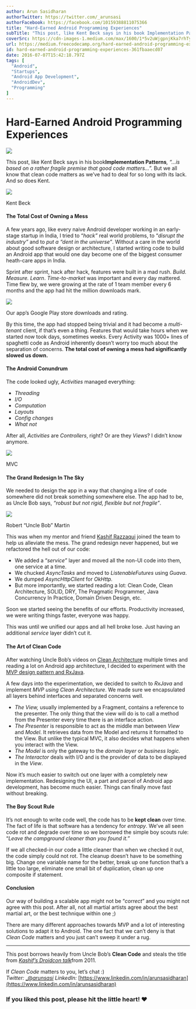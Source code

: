 ```yaml
---
author: Arun Sasidharan
authorTwitter: https://twitter.com/_arunsasi
authorFacebook: https://facebook.com/10159388811075366
title: "Hard-Earned Android Programming Experiences"
subTitle: "This post, like Kent Beck says in his book Implementation Patterns, “…is based on a rather fragile premise that good code matters…”. But ..."
coverSrc: https://cdn-images-1.medium.com/max/1600/1*5v2uWjgpnjKka7rhTyxzmA.png
url: https://medium.freecodecamp.org/hard-earned-android-programming-experiences-361fbaaecd07
id: hard-earned-android-programming-experiences-361fbaaecd07
date: 2016-07-07T15:42:18.797Z
tags: [
  "Android",
  "Startups",
  "Android App Development",
  "AndroidDev",
  "Programming"
]
---
```

# Hard-Earned Android Programming Experiences



![](https://cdn-images-1.medium.com/max/1600/1*5v2uWjgpnjKka7rhTyxzmA.png)



This post, like Kent Beck says in his book**Implementation Patterns**_, “…is based on a rather fragile premise that good code matters…”._ But we all know that clean code matters as we’ve had to deal for so long with its lack. And so does Kent.



![](https://cdn-images-1.medium.com/max/1600/1*cGK1gUt9z9jIZ3X4-pZULw.jpeg)

Kent Beck



#### The Total Cost of Owning a Mess

A few years ago, like every naive Android developer working in an early-stage startup in India, I tried to “_hack”_ real world problems, to “_disrupt the industry”_ and to _put a “dent in the universe”_. Without a care in the world about good software design or architecture, I started writing code to build an Android app that would one day become one of the biggest consumer heath-care apps in India.

Sprint after sprint, hack after hack, features were built in a mad rush. _Build. Measure. Learn_. _Time-to-market_ was important and every day mattered. Time flew by, we were growing at the rate of 1 team member every 6 months and the app had hit the million downloads mark.



![](https://cdn-images-1.medium.com/max/1600/1*JWtkG_oWpFf2MS5iIz2LkQ.png)

Our app’s Google Play store downloads and rating.



By this time, the app had stopped being trivial and it had become a _multi-tenant_ client, if that’s even a thing. Features that would take hours when we started now took days, sometimes weeks. Every Activity was 1000+ lines of spaghetti code as Android inherently doesn’t worry too much about the separation of concerns. **The total cost of owning a mess had significantly slowed us down.**

#### The Android Conundrum

The code looked ugly, _Activities_ managed everything:

*   _Threading_
*   _I/O_
*   _Computation_
*   _Layouts_
*   _Config changes_
*   _What not_

After all, _Activities_ are _Controllers_, right? Or are they _Views_? I didn’t know anymore.



![](https://cdn-images-1.medium.com/max/1600/1*X-jAE-30RWqFlncTljrFkA.png)

MVC



#### The Grand Redesign In The Sky

We needed to design the app in a way that changing a line of code somewhere did not break something somewhere else. The app had to be, as Uncle Bob says, _“robust but not rigid, flexible but not fragile”_.



![](https://cdn-images-1.medium.com/max/1600/1*rFHTWb88mgbfpExji_7Zdw.jpeg)

Robert “Uncle Bob” Martin



This was when my mentor and friend [Kashif Razzaqui](https://medium.com/@kashifrazzaqui) joined the team to help us alleviate the mess. The grand redesign never happened, but we refactored the hell out of our code:

*   We added a “_service”_ layer and moved all the non-UI code into them, one service at a time.
*   We chucked _AsyncTasks_ and moved to _ListenableFutures_ using _Guava_.
*   We dumped _AsyncHttpClient_ for _OkHttp._
*   But more importantly, we started reading a lot: Clean Code, Clean Architecture, SOLID, DRY, The Pragmatic Programmer, Java Concurrency In Practice, Domain Driven Design, etc.

Soon we started seeing the benefits of our efforts. Productivity increased, we were writing things faster, everyone was happy.

This was until we unified our apps and all hell broke lose. Just having an additional _service_ layer didn’t cut it.

#### The Art of Clean Code

After watching Uncle Bob’s videos on [Clean Architecture](https://www.youtube.com/results?search_query=clean+architecture&page=&utm_source=opensearch) multiple times and reading a lot on Android app architecture, I decided to experiment with the [MVP design pattern and RxJava](https://github.com/esoxjem/MovieGuide).

A few days into the experimentation, we decided to switch to _RxJava_ and implement _MVP using Clean Architecture_. We made sure we encapsulated all layers behind interfaces and separated concerns well.

*   _The View,_ usually implemented by a Fragment, contains a reference to the presenter. The only thing that the view will do is to call a method from the Presenter every time there is an interface action.
*   _The Presenter_ is responsible to act as the middle man between _View_ and _Model_. It retrieves data from the Model and returns it formatted to the View. But unlike the typical MVC, it also decides what happens when you interact with the View.
*   _The Model_ is only the gateway to the _domain_ _layer_ or _business logic._
*   _The Interactor_ deals with I/O and is the provider of data to be displayed in the _View_.

Now it’s much easier to switch out one layer with a completely new implementation. Redesigning the UI, a part and parcel of Android app development, has become much easier. Things can finally move fast without breaking.

#### The Boy Scout Rule

It’s not enough to write code well, the code has to be **kept clean** over time. The fact of life is that software has a tendency for _entropy_. We’ve all seen code rot and degrade over time so we borrowed the simple boy scouts rule: “_Leave the campground cleaner than you found it.”_

If we all checked-in our code a little cleaner than when we checked it out, the code simply could not rot. The cleanup doesn’t have to be something big. Change one variable name for the better, break up one function that’s a little too large, eliminate one small bit of duplication, clean up one composite if statement.

#### Conclusion

Our way of building a scalable app might not be “_correct_” and you might not agree with this post. After all, not all martial artists agree about the best martial art, or the best technique within one ;)

There are many different approaches towards MVP and a lot of interesting solutions to adapt it to Android. The one fact that we can’t deny is that _Clean Code_ matters and you just can’t sweep it under a rug.











* * *







This post borrows heavily from Uncle Bob’s **Clean Code** and steals the title from [_Kashif’s Droidcon talk_](https://www.youtube.com/watch?v=dauMw_Bns0w)from 2011.

If _Clean Code_ matters to you, let’s chat :)   
_Twitter:_ [_@_arunsasi_](http://twitter.com/_arunsasi) _LinkedIn:_ [https://www.linkedin.com/in/arunsasidharan](https://www.linkedin.com/in/arunsasidharan)

### If you liked this post, please hit the little heart! ❤









